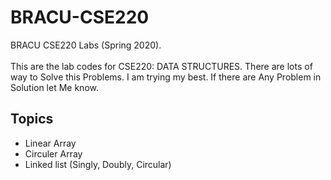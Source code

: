 # BRACU-CSE220
BRACU CSE220 Labs (Spring 2020). <br> <br>
This are the lab codes for CSE220: DATA STRUCTURES. There are lots of way to Solve this Problems. I am trying my best. If there are Any Problem in Solution let Me know. 

<h2>Topics</h2>
  <ul>
  <li>Linear Array</li>
  <li>Circuler Array</li>
  <li>Linked list (Singly, Doubly, Circular)</li>
</ul>
